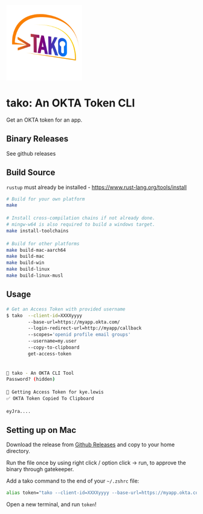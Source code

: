 <img src="logo.png?raw=true" width="200">

# tako: An OKTA Token CLI
Get an OKTA token for an app.

## Binary Releases
See github releases

## Build Source
`rustup` must already be installed - https://www.rust-lang.org/tools/install

```bash
# Build for your own platform
make

# Install cross-compilation chains if not already done.
# mingw-w64 is also required to build a windows target.
make install-toolchains 

# Build for other platforms
make build-mac-aarch64
make build-mac
make build-win
make build-linux
make build-linux-musl
```

## Usage
```bash
# Get an Access Token with provided username
$ tako  --client-id=XXXXyyyy
        --base-url=https://myapp.okta.com/ 
        --login-redirect-url=http://myapp/callback 
        --scopes='openid profile email groups' 
        --username=my.user 
        --copy-to-clipboard
        get-access-token


🎉 tako - An OKTA CLI Tool
Password? (hidden) 

🔐 Getting Access Token for kye.lewis
✅ OKTA Token Copied To Clipboard

eyJra....
```

## Setting up on Mac
Download the release from [Github Releases](https://github.com/TechInSite/okta-token-cli/releases) and copy to your home directory.

Run the file once by using right click / option click -> run, to approve the binary through gatekeeper.

Add a tako command to the end of your `~/.zshrc` file:
```bash
alias token="tako --client-id=XXXXyyyy --base-url=https://myapp.okta.com/ --login-redirect-url=http://myapp/callback --scopes='openid profile email groups' --username=my.user --copy-to-clipboard get-access-token"
```

Open a new terminal, and run `token`!
